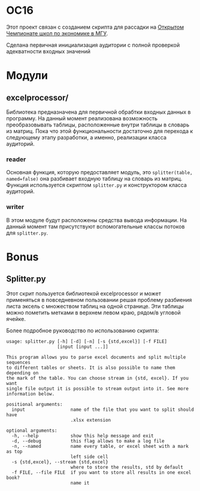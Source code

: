 ﻿# OC16
Этот проект связан с созданием скрипта для рассадки на [Открытом Чемпионате школ по экономике в МГУ](http://openchampionship.ru/).

Сделана первичная инициализация аудитории с полной проверкой адекватности входных значений

# Модули
## excelprocessor/
Библиотека предназначена для первичной обрабтки входных данных в программу. На данный момент реализована возможность преобразовывать таблицы, расположенные внутри таблицы в словарь из матриц. Пока что этой функциональности достаточно для перехода к следующему этапу разработки, а именно, реализации класса аудиторий.

### reader
Основная функция, которую предоставляет модуль, это `splitter(table, named=false)` она разбивает входную таблицу на словарь из матриц. Функция используется скриптом `splitter.py` и конструктором класса аудиторий.

### writer
В этом модуле будут расположены средства вывода информации. На данный момент там присутствуют вспомогательные классы потоков для `splitter.py`.

# Bonus
## Splitter.py
Этот скрит пользуется библиотекой excelprocessor и может применяться в повседневном пользовании решая проблему разбиения листа эксель с множеством таблиц на одной странице. Эти таблицы можно пометить метками в верхнем левом краю, рядом/в угловой ячейке. 

Более подробное руководство по использованию скрипта:
```
usage: splitter.py [-h] [-d] [-n] [-s {std,excel}] [-f FILE]
                   [input [input ...]]

This program allows you to parse excel documents and split multiple sequences
to different tables or sheets. It is also possible to name them depending on
the mark of the table. You can choose stream in {std, excel}. If you want
single file output it is possible to stream output into it. See more
information below.

positional arguments:
  input                 name of the file that you want to split should have
                        .xlsx extension

optional arguments:
  -h, --help            show this help message and exit
  -d, --debug           this flag allows to make a log file
  -n, --named           name every table, or excel sheet with a mark as top
                        left side cell
  -s {std,excel}, --stream {std,excel}
                        where to store the results, std by default
  -f FILE, --file FILE  if you want to store all results in one excel book?
                        name it
```

